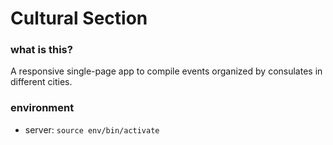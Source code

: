 # Cultural Section

### what is this?

A responsive single-page app to compile events organized by consulates in different cities.

### environment

- server: `source env/bin/activate`